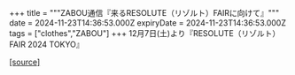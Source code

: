 +++
title = """ZABOU通信『来るRESOLUTE（リゾルト）FAIRに向けて』"""
date = 2024-11-23T14:36:53.000Z
expiryDate = 2024-11-23T14:36:53.000Z
tags = ["clothes","ZABOU"]
+++
12月7日(土)より『RESOLUTE（リゾルト）FAIR 2024 TOKYO』

[[source]](https://zabou.org/2024/11/23/313273/)
